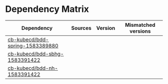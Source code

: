 # Dependency Matrix

Dependency | Sources | Version | Mismatched versions
---------- | ------- | ------- | -------------------
[cb-kubecd/bdd-spring-1583389880](https://github.com/cb-kubecd/bdd-spring-1583389880.git) |  | []() | 
[cb-kubecd/bdd-sbhg-1583391422](https://github.com/cb-kubecd/bdd-sbhg-1583391422.git) |  | []() | 
[cb-kubecd/bdd-nh-1583391422](https://github.com/cb-kubecd/bdd-nh-1583391422.git) |  | []() | 
